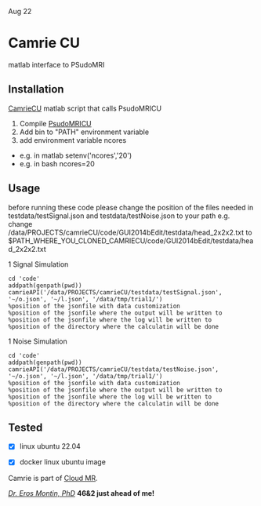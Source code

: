 Aug 22
# Camrie CU

matlab interface to PSudoMRI
## Installation

[CamrieCU](https://github.com/cloudmrhub-com/camrieCU) matlab script that calls PsudoMRICU
 1. Compile [PsudoMRICU](https://github.com/cloudmrhub-com/PsudoMRICU)
 1. Add bin to "PATH" environment variable
 1. add environment variable ncores
   - e.g. in matlab setenv('ncores','20')
   - e.g. in bash ncores=20 

## Usage 
before running these code please change the position of the files needed in testdata/testSignal.json and testdata/testNoise.json to your path
e.g.
change /data/PROJECTS/camrieCU/code/GUI2014bEdit/testdata/head_2x2x2.txt to  $PATH_WHERE_YOU_CLONED_CAMRIECU/code/GUI2014bEdit/testdata/head_2x2x2.txt

1 Signal Simulation
```
cd 'code'
addpath(genpath(pwd))
camrieAPI('/data/PROJECTS/camrieCU/testdata/testSignal.json', '~/o.json', '~/l.json', '/data/tmp/trial1/')
%position of the jsonfile with data customization
%position of the jsonfile where the output will be written to
%position of the jsonfile where the log will be written to
%position of the directory where the calculatin will be done
```

1 Noise Simulation
```
cd 'code'
addpath(genpath(pwd))
camrieAPI('/data/PROJECTS/camrieCU/testdata/testNoise.json', '~/o.json', '~/l.json', '/data/tmp/trial1/')
%position of the jsonfile with data customization
%position of the jsonfile where the output will be written to
%position of the jsonfile where the log will be written to
%position of the directory where the calculatin will be done
```
## Tested
- [x] linux ubuntu 22.04
- [x] docker linux ubuntu image


Camrie is part of [Cloud MR](http://www.cloudmrhub.com).

[*Dr. Eros Montin, PhD*](http://me.biodimensional.com)
**46&2 just ahead of me!**
